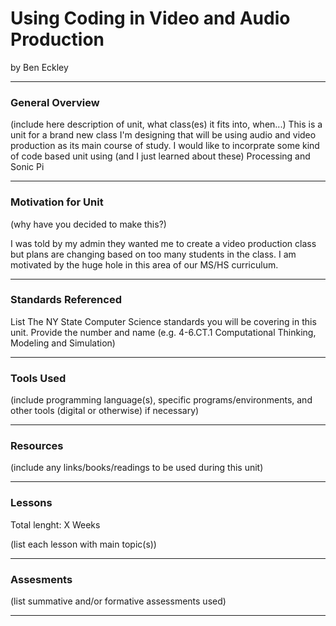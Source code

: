 # Using Coding in Video and Audio Production
by Ben Eckley

-----

### General Overview
(include here description of unit, what class(es) it fits into, when...)
This is a unit for a brand new class I'm designing that will be using audio and video production as its main course of study. I would like to incorprate some kind of code based unit using (and I just learned about these) Processing and Sonic Pi

---

### Motivation for Unit
(why have you decided to make this?)

I was told by my admin they wanted me to create a video production class but plans are changing based on too many students in the class. I am motivated by the huge hole in this area of our MS/HS curriculum.

---

### Standards Referenced
List The NY State Computer Science standards you will be covering in this unit. Provide the number and name (e.g. 4-6.CT.1 Computational Thinking, Modeling and Simulation)

---

### Tools Used
(include programming language(s), specific programs/environments, and other tools (digital or otherwise) if necessary)

---

### Resources
(include any links/books/readings to be used during this unit)

---

### Lessons
Total lenght: X Weeks

(list each lesson with main topic(s))

---

### Assesments
(list summative and/or formative assessments used)

---
